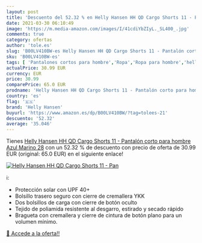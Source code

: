 ```yaml
---
layout: post
title: 'Descuento del 52.32 % en Helly Hansen HH QD Cargo Shorts 11 - Pan'
date: 2021-03-30 06:10:49
image: 'https://m.media-amazon.com/images/I/41cdiYbZIyL._SL400_.jpg'
comments: true
category: ofertas
author: 'tole.es'
slug: 'B00LV410BW-es Helly Hansen HH QD Cargo Shorts 11 - Pantalón corto para...'
sku: 'B00LV410BW-es'
tags: [ 'Pantalones cortos para hombre','Ropa','Ropa para hombre','helly hansen','pantalón', ]
actualPrice: 30.99 EUR
currency: EUR
price: 30.99
comparePrice: 65.0 EUR
prodname: 'Helly Hansen HH QD Cargo Shorts 11 - Pantalón corto para hombre  Azul Marino  28'
country: 'es'
flag: '🇪🇸'
brand: 'Helly Hansen'
buyurl: 'https://www.amazon.es/dp/B00LV410BW/?tag=tolees-21'
descuento: '52.32'
average: '35.046'
---
```


Tienes [Helly Hansen HH QD Cargo Shorts 11 - Pantalón corto para hombre  Azul Marino  28](https://www.amazon.es/dp/B00LV410BW/?tag=tolees-21) con un 52.32 % de descuento con precio de oferta de 30.99 EUR (original: 65.0 EUR) en el siguiente enlace!

[![Helly Hansen HH QD Cargo Shorts 11 - Pan](https://m.media-amazon.com/images/I/41cdiYbZIyL._SL400_.jpg)](https://www.amazon.es/dp/B00LV410BW/?tag=tolees-21)

ℹ️:

- Protección solar con UPF 40+
- Bolsillo trasero seguro con cierre de cremallera YKK
- Dos bolsillos de carga con cierre de botón oculto
- Tejido de poliamida resistente al desgarro, estirado y secado rápido
- Bragueta con cremallera y cierre de cintura de botón plano para un volumen mínimo.

[🛒 Accede a la oferta!!](https://www.amazon.es/dp/B00LV410BW/?tag=tolees-21)
